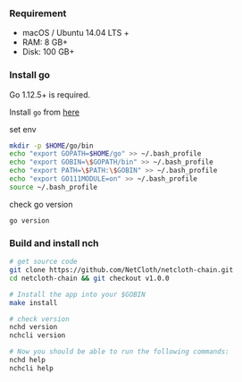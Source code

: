 ### Requirement
 * macOS / Ubuntu 14.04 LTS +
 * RAM: 8 GB+
 * Disk: 100 GB+

### Install go

Go 1.12.5+ is required.

Install ```go``` from [here](https://golang.org/doc/install)

set env
```bash
mkdir -p $HOME/go/bin
echo "export GOPATH=$HOME/go" >> ~/.bash_profile
echo "export GOBIN=\$GOPATH/bin" >> ~/.bash_profile
echo "export PATH=\$PATH:\$GOBIN" >> ~/.bash_profile
echo "export GO111MODULE=on" >> ~/.bash_profile
source ~/.bash_profile
```

check go version
```cassandraql
go version

```

### Build and install nch

```bash
# get source code
git clone https://github.com/NetCloth/netcloth-chain.git
cd netcloth-chain && git checkout v1.0.0

# Install the app into your $GOBIN
make install

# check version
nchd version
nchcli version

# Now you should be able to run the following commands:
nchd help
nchcli help
```

